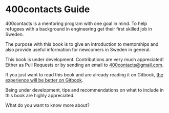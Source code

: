 400contacts Guide  
=======

400contacts is a mentoring program with one goal in mind. To help refugees with a background in engineering get their first skilled job in Sweden. 

The purpose with this book is to give an introduction to mentorships and also provide useful information for newcomers in Sweden in general.

This book is under development. Contributions are very much appreciated! Either as Pull Requests or by sending an email to 400contacts@gmail.com.

If you just want to read this book and are already reading it on Gitbook, [the experience will be better on Gitbook](https://400contacts.gitbooks.io/400contacts/content/).

Being under development, tips and recommendations on what to include in this book are highly appreciated. 

What do you want to know more about?

